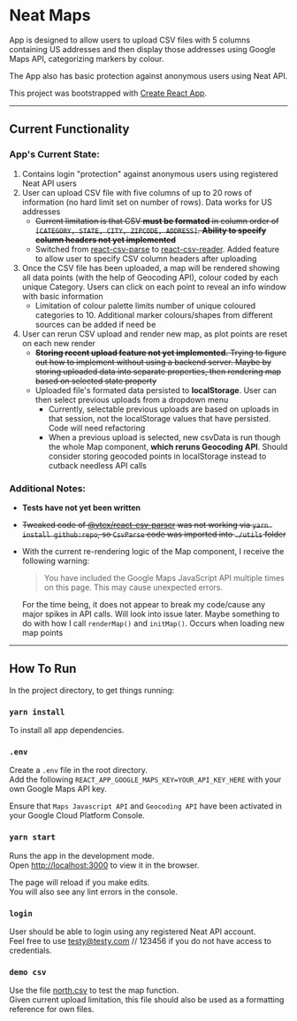 # Neat Maps

App is designed to allow users to upload CSV files with 5 columns containing US addresses and then display those addresses using Google Maps API, categorizing markers by colour.

The App also has basic protection against anonymous users using Neat API.

This project was bootstrapped with [Create React App](https://github.com/facebook/create-react-app).

---

## Current Functionality

### App's Current State:<br>

1. Contains login "protection" against anonymous users using registered Neat API users
2. User can upload CSV file with five columns of up to 20 rows of information (no hard limit set on number of rows). Data works for US addresses
   - ~~Current limitation is that CSV **must be formated** in column order of `[CATEGORY, STATE, CITY, ZIPCODE, ADDRESS]`. **Ability to specify column headers not yet implemented**~~
   - Switched from [react-csv-parse](https://www.npmjs.com/package/@vtex/react-csv-parse) to [react-csv-reader](https://www.npmjs.com/package/react-csv-reader). Added feature to allow user to specify CSV column headers after uploading
3. Once the CSV file has been uploaded, a map will be rendered showing all data points (with the help of Geocoding API), colour coded by each unique Category. Users can click on each point to reveal an info window with basic information
   - Limitation of colour palette limits number of unique coloured categories to 10. Additional marker colours/shapes from different sources can be added if need be
4. User can rerun CSV upload and render new map, as plot points are reset on each new render
   - ~~**Storing recent upload feature not yet implemented.** Trying to figure out how to implement without using a backend server. Maybe by storing uploaded data into separate properties, then rendering map based on selected state property~~
   - Uploaded file's formated data persisted to **localStorage**. User can then select previous uploads from a dropdown menu
     - Currently, selectable previous uploads are based on uploads in that session, not the localStorage values that have persisted. Code will need refactoring
     - When a previous upload is selected, new csvData is run though the whole Map component, **which reruns Geocoding API**. Should consider storing geocoded points in localStorage instead to cutback needless API calls

### Additional Notes:

- **Tests have not yet been written**
- ~~Tweaked code of [@vtex/react-csv-parser](https://github.com/oleung4/react-csv-parse) was not working via `yarn install github:repo`, so `CsvParse` code was imported into `./utils` folder~~
- With the current re-rendering logic of the Map component, I receive the following warning:

  > You have included the Google Maps JavaScript API multiple times on this page. This may cause unexpected errors.

  For the time being, it does not appear to break my code/cause any major spikes in API calls. Will look into issue later. Maybe something to do with how I call `renderMap()` and `initMap()`. Occurs when loading new map points

---

## How To Run

In the project directory, to get things running:

### `yarn install`

To install all app dependencies.

### `.env`

Create a `.env` file in the root directory.<br>
Add the following `REACT_APP_GOOGLE_MAPS_KEY=YOUR_API_KEY_HERE` with your own Google Maps API key.<br>

Ensure that `Maps Javascript API` and `Geocoding API` have been activated in your Google Cloud Platform Console.

### `yarn start`

Runs the app in the development mode.<br>
Open [http://localhost:3000](http://localhost:3000) to view it in the browser.

The page will reload if you make edits.<br>
You will also see any lint errors in the console.

### `login`

User should be able to login using any registered Neat API account.<br>
Feel free to use testy@testy.com // 123456 if you do not have access to credentials.

### `demo csv`

Use the file [north.csv](./north.csv) to test the map function.<br>
Given current upload limitation, this file should also be used as a formatting reference for own files.
